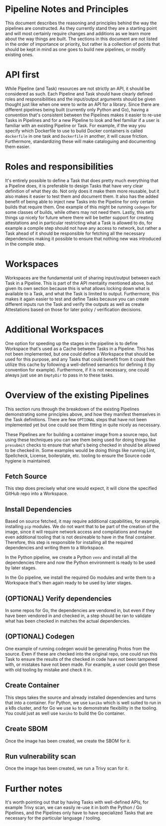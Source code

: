 # Pipeline Notes and Principles

This document describes the reasoning and principles behind the way the
pipelines are constructed. As they currently stand they are a starting point
and will most certainly require changes and additions as we learn more about
the way things are built. The sections in this document are not listed in the
order of importance or priority, but rather is a collection of points that
should be kept in mind as one goes to build new pipelines, or modify existing
ones.

# API first

While Pipeline (and Task) resources are not strictly an API, it should be
considered as such. Each Pipeline and Task should have clearly defined roles
and responsibilities and the input/output arguments should be given thought just
like when one were to write an API for a library. Since there are different
pipelines being built (currently only Python and Go), having a convention that's
consistent between the Pipelines makes it easier to re-use Tasks in Pipelines
and for a new Pipeline to look and feel familiar if a user is familiar with an
existing Pipeline or Task. For example, if the way you specify which Dockerfile
to use to build Docker containers is called `dockerfile` in one task and
`Dockerfile` in another, it will cause friction. Furthermore, standardizing
these will make cataloguing and documenting them easier.

# Roles and responsibilities

It's entirely possible to define a Task that does pretty much everything that a
Pipeline does, it is preferable to design Tasks that have very clear definition
of what they do. Not only does it make them more reusable, but it also makes
it easier to test them and document them. It also has the added benefit of
being able to inject new Tasks into the Pipeline for only certain builds that
require them. One example of this might be running `codegen` for some classes
of builds, while others may not need them. Lastly, this sets things up nicely
for future where there will be better support for creating attestations and in
particular restricting what a Task is allowed to do, for example a compile step
should not have any access to network, but rather a Task ahead of it should be
responsible for fetching all the necessary dependencies making it possible to
ensure that nothing new was introduced in the compile step.

# Workspaces

Workspaces are the fundamental unit of sharing input/output between each Task in
a Pipeline. This is part of the API mentality mentioned above, but given its own
section because this is what allows locking down what is available to a Task,
and what the Task is limited to output. Furthermore, this makes it again easier
to test and define Tasks because you can create different inputs run the Task
and verify the outputs as well as create Attestations based on those for later
policy / verification decisions.

# Additional Workspaces

One option for speeding up the stages in the pipeline is to define Workspace
that's used as a Cache between Tasks in a Pipeline. This has not been
implemented, but one could define a Workspace that should be used for this
purpose, and any Tasks that could benefit from it could then utilize this cache
by following a well-defined semantics for defining it (by convention for
example). Furthermore, if it is not necessary, one could always just use an
`EmptyDir` to pass in to these tasks.

# Overview of the existing Pipelines

This section runs through the breakdown of the existing Pipelines demonstrating
some principles above, and how they manifest themselves in the Task
definitions. There are few `OPTIONAL` steps that have not been implemented yet
but one could see them fitting in quite nicely as necessary.

These Pipelines are for building a container image from a source repo, but
using these techniques you can see them being used for doing things like
`presubmit` checks to ensure that what's being checked in should be allowed
to be checked in. Some examples would be doing things like running Lint,
Spellcheck, License, boilerplate, etc. tooling to ensure the Source code hygiene
is maintained.

## Fetch Source

This step does precisely what one would expect, it will clone the specified
GitHub repo into a Workspace.

## Install Dependencies

Based on source fetched, it may require additional capabilities,
for example, installing `pip` modules. We do not want that to be
part of the creation of the image, since it will require network
access and compilations and maybe even additional tooling that is
not desireable to have in the final container. Therefore, this step
is responsible for installing all the required dependencies and
writing them to a Workspace.

In the Python pipeline, we create a Python `venv` and install all
the dependencies there and now the Python environment is ready to
be used by later stages.

In the Go pipeline, we install the required Go modules and write
them to a Workspace that's then again ready to be used by later
stages.

## (OPTIONAL) Verify dependencies

In some repos for Go, the dependencies are vendored in, but even if they have
been vendored in and checked in, a step should be ran to validate what has been
checked in matches the actual dependencies.

## (OPTIONAL) Codegen

One example of running codegen would be generating Protos from the source. Even
if these are checked into the original repo, one could run this Task to ensure
the results of the checked in code have not been tampered with, or mistakes
have not been made. For example, a user could gen these with old tooling by
mistake and check it in.

## Create Container

This steps takes the source and already installed dependencies and turns that
into a container. For Python, we use `kaniko` which is well suited to run in
a k8s cluster, and for Go we use `ko` to demonstrate flexibility in the tooling.
You could just as well use `kaniko` to build the Go container.

## Create SBOM

Once the image has been created, we create the SBOM for it.

## Run vulnerability scan

Once the image has been created, we run a Trivy scan for it.

# Further notes

It's worth pointing out that by having Tasks with well-defined APIs, for example
Trivy scan, we can easily re-use it in both the Python / Go Pipelines, and the
Pipelines only have to have specialized Tasks that are necessary for the
particular language / tooling.
